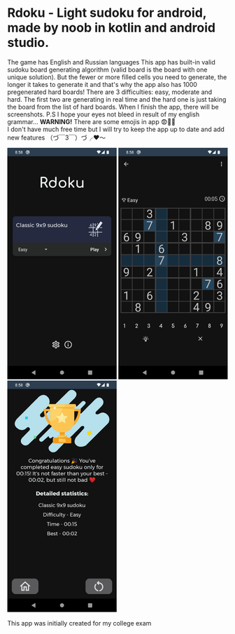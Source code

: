 <h1>Rdoku - Light sudoku for android, made by noob in kotlin and android studio.</h2>
<p>The game has English and Russian languages
This app has built-in valid sudoku board generating algorithm (valid board is the board with one unique solution). But the fewer or more filled cells you need to generate, the longer it takes to generate it and that's why the app also has 1000 pregenerated hard boards! There are 3 difficulties: easy, moderate and hard. The first two are generating in real time and the hard one is just taking the board from the list of hard boards.
When I finish the app, there will be screenshots.
P.S I hope your eyes not bleed in result of my english grammar...
  <b>WARNING!</b> There are some emojis in app 😨🥶🥶
   <br>I don't have much free time but I will try to keep the app up to date and add new features （づ￣3￣）づ╭❤️～
</p>
<div>
<p align=center>
  <p>
    <img src="readme_images/menu.png" width=250>
    <img src="readme_images/ingame.png" width=250>
    <img src="readme_images/complete.png" width=250>
  </p>
</p>
</div>
<p>This app was initially created for my college exam</p>
